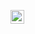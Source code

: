 
[<img align="left" alt="Instagram" width="22px" src="https://cdn.jsdelivr.net/npm/simple-icons@v3/icons/instagram.svg" />][instagram]


[instagram]: https://www.instagram.com/miirastejskal/
